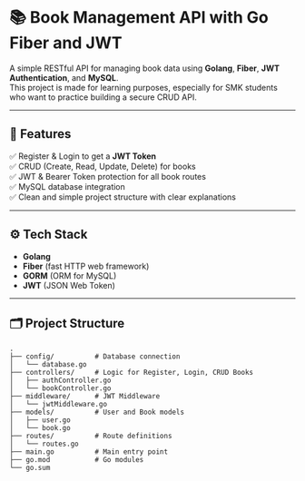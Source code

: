 # 📚 Book Management API with Go Fiber and JWT

A simple RESTful API for managing book data using **Golang**, **Fiber**, **JWT Authentication**, and **MySQL**.  
This project is made for learning purposes, especially for SMK students who want to practice building a secure CRUD API.

---

## 📌 Features

✅ Register & Login to get a **JWT Token**  
✅ CRUD (Create, Read, Update, Delete) for books  
✅ JWT & Bearer Token protection for all book routes  
✅ MySQL database integration  
✅ Clean and simple project structure with clear explanations

---

## ⚙️ Tech Stack

- **Golang**
- **Fiber** (fast HTTP web framework)
- **GORM** (ORM for MySQL)
- **JWT** (JSON Web Token)

---

## 🗂️ Project Structure

```plaintext
.
├── config/          # Database connection
│   └── database.go
├── controllers/     # Logic for Register, Login, CRUD Books
│   ├── authController.go
│   └── bookController.go
├── middleware/      # JWT Middleware
│   └── jwtMiddleware.go
├── models/          # User and Book models
│   ├── user.go
│   └── book.go
├── routes/          # Route definitions
│   └── routes.go
├── main.go          # Main entry point
├── go.mod           # Go modules
└── go.sum
